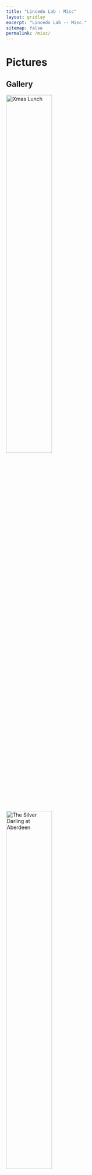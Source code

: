 ```yaml
---
title: "Lincedo Lab - Misc"
layout: gridlay
excerpt: "Lincedo Lab -- Misc."
sitemap: false
permalink: /misc/
---
```


# Pictures

## Gallery

<img src="{{ site.url }}{{ site.baseurl }}/images/respic/xmas-lunch.jpeg" alt="Xmas Lunch" width="50%" height="50%"/><br />
<img src="{{ site.url }}{{ site.baseurl }}/images/respic/The-Silver-Darling-Aberdeen-20180530.JPG" alt="The Silver Darling at Aberdeen" width="50%" height="50%"/>
